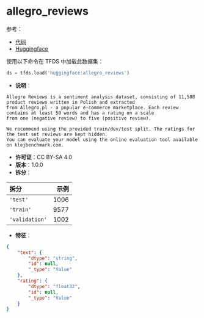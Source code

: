 # allegro_reviews

参考：

- [代码](https://github.com/huggingface/datasets/blob/master/datasets/allegro_reviews)
- [Huggingface](https://huggingface.co/datasets/allegro_reviews)

使用以下命令在 TFDS 中加载此数据集：

```python
ds = tfds.load('huggingface:allegro_reviews')
```

- **说明**：

```
Allegro Reviews is a sentiment analysis dataset, consisting of 11,588 product reviews written in Polish and extracted
from Allegro.pl - a popular e-commerce marketplace. Each review contains at least 50 words and has a rating on a scale
from one (negative review) to five (positive review).

We recommend using the provided train/dev/test split. The ratings for the test set reviews are kept hidden.
You can evaluate your model using the online evaluation tool available on klejbenchmark.com.
```

- **许可证**：CC BY-SA 4.0
- **版本**：1.0.0
- **拆分**：

拆分 | 示例
:-- | --:
`'test'` | 1006
`'train'` | 9577
`'validation'` | 1002

- **特征**：

```json
{
    "text": {
        "dtype": "string",
        "id": null,
        "_type": "Value"
    },
    "rating": {
        "dtype": "float32",
        "id": null,
        "_type": "Value"
    }
}
```
